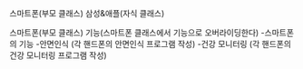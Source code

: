 스마트폰(부모 클래스)
삼성&애플(자식 클래스)


스마트폰(부모 클래스)
기능(스마트폰 클래스에서 기능으로 오버라이딩한다)
-스마트폰의 기능
    -안면인식 (각 핸드폰의 안면인식 프로그램 작성)
    -건강 모니터링 (각 핸드폰의 건강 모니터링 프로그램 작성)
    


